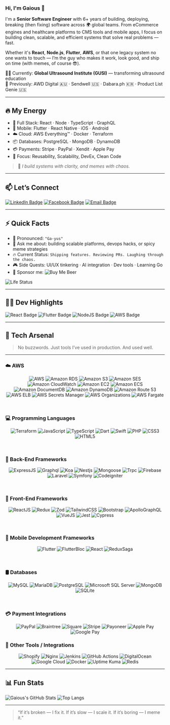 ### Hi, I'm Gaious 👋

I'm a **Senior Software Engineer** with 6+ years of building, deploying, breaking (then fixing) software across 🌍 global teams. From eCommerce engines and healthcare platforms to CMS tools and mobile apps, I focus on building clean, scalable, and efficient systems that solve real problems — fast.

Whether it's **React**, **Node.js**, **Flutter**, **AWS**, or that one legacy system no one wants to touch — I’m the guy who makes it work, look good, and ship on time (with memes, of course 😎).

👨‍⚕️ Currently: **Global Ultrasound Institute (GUSI)** — transforming ultrasound education  
💼 Previously: AWD Digital 🇦🇺 · Sendwell 🇺🇸 · Dabara.ph 🇰🇷 · Product List Genie 🇺🇸

---

## 🔥 My Energy

- 🚀 Full Stack: React · Node · TypeScript · GraphQL  
- 📱 Mobile: Flutter · React Native · iOS · Android  
- ☁️ Cloud: AWS Everything™ · Docker · Terraform  
- 📦 Databases: PostgreSQL · MongoDB · DynamoDB  
- 💳 Payments: Stripe · PayPal · Xendit · Apple Pay  
- 🎯 Focus: Reusability, Scalability, DevEx, Clean Code

> 🧠 *I build systems with clarity, and memes with chaos.*

---

## 📫 Let’s Connect

[![LinkedIn Badge](https://img.shields.io/badge/LinkedIn-Connect-0A66C2?logo=linkedin&style=for-the-badge)](https://www.linkedin.com/in/gaious-antonio-28b21916b/)
[![Facebook Badge](https://img.shields.io/badge/Facebook-Gaious-0866FF?logo=facebook&style=for-the-badge)](https://facebook.com/gaious27)
[![Email Badge](https://img.shields.io/badge/Email-Send%20Love-EA4335?logo=gmail&style=for-the-badge)](mailto:gaiousantonio4@gmail.com)

---

## ⚡️ Quick Facts

- 🧪 Pronounced: `"Ga-yus"`
- 💬 Ask me about: building scalable platforms, devops hacks, or spicy meme strategies
- 🔥 Current Status: `Shipping features. Reviewing PRs. Laughing through the chaos.`
- 🎮 Side Quests: UI/UX tinkering · AI integration · Dev tools · Learning Go
- 🍻 Sponsor me: ![Buy Me Beer](https://img.shields.io/badge/Buy%20Me-A%20Beer-43A047?logo=bitcoin&style=for-the-badge)

![Life Status](https://img.shields.io/static/v1?label=Life%20Status&message=Shipping%20Features%20&%20Laughing%20Hard&color=97455F&style=for-the-badge)

---

## 👨‍💻 Dev Highlights

![React Badge](https://img.shields.io/badge/ReactJS-Senior-61DAFB?logo=react&style=for-the-badge)
![Flutter Badge](https://img.shields.io/badge/Flutter-Architect-02569B?logo=flutter&style=for-the-badge)
![NodeJS Badge](https://img.shields.io/badge/NodeJS-FullStack-339933?logo=node.js&style=for-the-badge)
![AWS Badge](https://img.shields.io/badge/AWS-Solutions%20Architect-FF9900?logo=amazonaws&style=for-the-badge)

---

## 🧠 Tech Arsenal

> No buzzwords. Just tools I’ve used in production. And used well.


---
### ☁️ AWS
<p align="center">
    <img alt="AWS" src="https://img.shields.io/badge/Amazon%20AWS-232F3E?style=for-the-badge&logo=amazonaws&logoColor=white"/>
    <img alt="Amazon RDS" src="https://img.shields.io/badge/Amazon%20RDS-527FFF?style=for-the-badge&logo=amazonrds&logoColor=white"/>
    <img alt="Amazon S3" src="https://img.shields.io/badge/Amazon%20S3-569A31?style=for-the-badge&logo=amazons3&logoColor=white"/>
    <img alt="Amazon SES" src="https://img.shields.io/badge/Amazon%20SES-FF9900?style=for-the-badge&logo=amazonsimpleemailservice&logoColor=white"/>
    <img alt="Amazon CloudWatch" src="https://img.shields.io/badge/Amazon%20CloudWatch-5A29E4?style=for-the-badge&logo=amazoncloudwatch&logoColor=white"/>
    <img alt="Amazon EC2" src="https://img.shields.io/badge/Amazon%20EC2-FF9900?style=for-the-badge&logo=amazonec2&logoColor=white"/>
    <img alt="Amazon ECS" src="https://img.shields.io/badge/Amazon%20ECS-FF9900?style=for-the-badge&logo=amazonecs&logoColor=white"/>
    <img alt="Amazon DocumentDB" src="https://img.shields.io/badge/Amazon%20DocumentDB-4D75A3?style=for-the-badge&logo=amazondocumentdb&logoColor=white"/>
    <img alt="Amazon DynamoDB" src="https://img.shields.io/badge/Amazon%20DynamoDB-4053D6?style=for-the-badge&logo=amazondynamodb&logoColor=white"/>
    <img alt="Amazon Route 53" src="https://img.shields.io/badge/Amazon%20Route%2053-8D6C9F?style=for-the-badge&logo=amazonroute53&logoColor=white"/>
    <img alt="AWS ELB" src="https://img.shields.io/badge/AWS%20Elastic%20Load%20Balancing-0073EC?style=for-the-badge&logo=awselasticloadbalancing&logoColor=white"/>
    <img alt="AWS Secrets Manager" src="https://img.shields.io/badge/AWS%20Secrets%20Manager-3D648B?style=for-the-badge&logo=awssecretsmanager&logoColor=white"/>
    <img alt="AWS Organizations" src="https://img.shields.io/badge/AWS%20Organizations-5A29E4?style=for-the-badge&logo=awsorganizations&logoColor=white"/>
    <img alt="AWS Fargate" src="https://img.shields.io/badge/AWS%20Fargate-FF9900?style=for-the-badge&logo=awsfargate&logoColor=white"/>
</p>
<br />

### 💻 Programming Languages
<p align="center">
    <img alt="Terraform" src="https://img.shields.io/badge/terraform-844FBA?logoSize=15&style=for-the-badge&logo=terraform&logoColor=white"/>
    <img alt="JavaScript" src="https://img.shields.io/badge/Javascript-F7DF1E?style=for-the-badge&logo=javascript&logoColor=black"/>        
    <img alt="TypeScript" src="https://img.shields.io/badge/Typescript-3178C6?style=for-the-badge&logo=typescript&logoColor=white"/>        
    <img alt="Dart" src="https://img.shields.io/badge/Dart-0175C2?style=for-the-badge&logo=dart&logoColor=white"/>        
    <img alt="Swift" src="https://img.shields.io/badge/Swift-F05138?style=for-the-badge&logo=swift&logoColor=white"/>        
    <img alt="PHP" src="https://img.shields.io/badge/Php-777BB4?style=for-the-badge&logo=php&logoColor=white"/>        
    <img alt="CSS3" src="https://img.shields.io/badge/Css3-1572B6?style=for-the-badge&logo=css3&logoColor=white"/>        
    <img alt="HTML5" src="https://img.shields.io/badge/Html5-E34F26?style=for-the-badge&logo=html5&logoColor=white"/>        
</p>
<br />

### 🔧 Back-End Frameworks
<p align="center">
    <img alt="ExpressJS" src="https://img.shields.io/badge/Express.js-000000?logoSize=15&style=for-the-badge&logo=express&logoColor=white"/>        
    <img alt="Graphql" src="https://img.shields.io/badge/graphql-E10098?logoSize=15&style=for-the-badge&logo=graphql&logoColor=white"/>        
    <img alt="Koa" src="https://img.shields.io/badge/koa-33333D?logoSize=15&style=for-the-badge&logo=koa&logoColor=white"/>        
    <img alt="Nestjs" src="https://img.shields.io/badge/nestjs-E0234E?logoSize=15&style=for-the-badge&logo=nestjs&logoColor=white"/>        
    <img alt="Mongoose" src="https://img.shields.io/badge/mongoose-880000?logoSize=15&style=for-the-badge&logo=mongoose&logoColor=white"/>        
    <img alt="Trpc" src="https://img.shields.io/badge/trpc-2596BE?logoSize=15&style=for-the-badge&logo=trpc&logoColor=white"/>        
    <img alt="Firebase" src="https://img.shields.io/badge/firebase-DD2C00?logoSize=15&style=for-the-badge&logo=firebase&logoColor=white"/>        
    <img alt="Laravel" src="https://img.shields.io/badge/laravel-FF2D20?logoSize=15&style=for-the-badge&logo=laravel&logoColor=white"/>        
    <img alt="Symfony" src="https://img.shields.io/badge/symfony-000000?logoSize=15&style=for-the-badge&logo=symfony&logoColor=white"/>        
    <img alt="Codeigniter" src="https://img.shields.io/badge/codeigniter-EF4223?logoSize=15&style=for-the-badge&logo=codeigniter&logoColor=white"/>        
</p>
<br />

### 🎨 Front-End Frameworks
<p align="center">
    <img alt="ReactJS" src="https://img.shields.io/badge/react-61DAFB?logoSize=15&style=for-the-badge&logo=react&logoColor=white"/>        
    <img alt="Redux" src="https://img.shields.io/badge/redux-764ABC?logoSize=15&style=for-the-badge&logo=redux&logoColor=white"/>        
    <img alt="Zod" src="https://img.shields.io/badge/zod-000000?logoSize=15&style=for-the-badge&logo=zod&logoColor=white"/>        
    <img alt="TailwindCSS" src="https://img.shields.io/badge/tailwindcss-06B6D4?logoSize=15&style=for-the-badge&logo=tailwindcss&logoColor=white"/>        
    <img alt="Bootstrap" src="https://img.shields.io/badge/bootstrap-7952B3?logoSize=15&style=for-the-badge&logo=bootstrap&logoColor=white"/>        
    <img alt="ApolloGraphQL" src="https://img.shields.io/badge/apollo_graphql-311C87?logoSize=15&style=for-the-badge&logo=apollographql&logoColor=white"/>        
    <img alt="VueJS" src="https://img.shields.io/badge/vue.js-4FC08D?logoSize=15&style=for-the-badge&logo=vue.js&logoColor=white"/>        
    <img alt="Jest" src="https://img.shields.io/badge/jest-C21325?logoSize=15&style=for-the-badge&logo=jest&logoColor=white"/>        
    <img alt="Cypress" src="https://img.shields.io/badge/cypress-17202C?logoSize=15&style=for-the-badge&logo=cypress&logoColor=white"/>      
</p>
<br />

### 📱 Mobile Development Frameworks
<p align="center">
    <img alt="Flutter" src="https://img.shields.io/badge/flutter-02569B?logoSize=15&style=for-the-badge&logo=flutter&logoColor=white"/>        
    <img alt="FlutterBloc" src="https://img.shields.io/badge/flutter_bloc-0085FF?logoSize=15&style=for-the-badge&logo=flutter&logoColor=white"/>        
    <img alt="React" src="https://img.shields.io/badge/react_native-61DAFB?logoSize=15&style=for-the-badge&logo=react&logoColor=white"/>        
    <img alt="ReduxSaga" src="https://img.shields.io/badge/redux_saga-999999?logoSize=15&style=for-the-badge&logo=redux-saga&logoColor=white"/>
</p>
<br />

### 🛢️ Databases
<p align="center">
    <img alt="MySQL" src="https://img.shields.io/badge/mysql-4479A1?logoSize=15&style=for-the-badge&logo=mysql&logoColor=white"/>        
    <img alt="MariaDB" src="https://img.shields.io/badge/mariadb-003545?logoSize=15&style=for-the-badge&logo=mariadb&logoColor=white"/>        
    <img alt="PostgreSQL" src="https://img.shields.io/badge/postgresql-336791?logoSize=15&style=for-the-badge&logo=postgresql&logoColor=white"/>        
    <img alt="Microsoft SQL Server" src="https://img.shields.io/badge/mssql-CC2927?logoSize=15&style=for-the-badge&logo=microsoftsqlserver&logoColor=white"/>        
    <img alt="MongoDB" src="https://img.shields.io/badge/mongodb-47A248?logoSize=15&style=for-the-badge&logo=mongodb&logoColor=white"/>        
    <img alt="SQLite" src="https://img.shields.io/badge/sqlite-003B57?logoSize=15&style=for-the-badge&logo=sqlite&logoColor=white"/>
</p>
<br />

### 💳 Payment Integrations
<p align="center">
    <img alt="PayPal" src="https://img.shields.io/badge/paypal-00457C?logoSize=15&style=for-the-badge&logo=paypal&logoColor=white"/>        
    <img alt="Braintree" src="https://img.shields.io/badge/braintree-888?logoSize=15&style=for-the-badge&logo=braintree&logoColor=white"/>        
    <img alt="Square" src="https://img.shields.io/badge/square-28C101?logoSize=15&style=for-the-badge&logo=square&logoColor=white"/>        
    <img alt="Stripe" src="https://img.shields.io/badge/stripe-008CDD?logoSize=15&style=for-the-badge&logo=stripe&logoColor=white"/>        
    <img alt="Payoneer" src="https://img.shields.io/badge/payoneer-FF4800?logoSize=15&style=for-the-badge&logo=payoneer&logoColor=white"/>        
    <img alt="Apple Pay" src="https://img.shields.io/badge/apple_pay-000000?logoSize=15&style=for-the-badge&logo=applepay&logoColor=white"/>        
    <img alt="Google Pay" src="https://img.shields.io/badge/google_pay-4285F4?logoSize=15&style=for-the-badge&logo=googlepay&logoColor=white"/>
</p>


### 🧰 Other Tools / Integrations
<p align="center">
    <img alt="Shopify" src="https://img.shields.io/badge/shopify-7AB55C?logoSize=15&style=for-the-badge&logo=shopify&logoColor=white"/>        
    <img alt="Nginx" src="https://img.shields.io/badge/nginx-009639?logoSize=15&style=for-the-badge&logo=nginx&logoColor=white"/>        
    <img alt="Jenkins" src="https://img.shields.io/badge/jenkins-D24939?logoSize=15&style=for-the-badge&logo=jenkins&logoColor=white"/>        
    <img alt="GitHub Actions" src="https://img.shields.io/badge/github_actions-181717?logoSize=15&style=for-the-badge&logo=githubactions&logoColor=white"/>        
    <img alt="DigitalOcean" src="https://img.shields.io/badge/digitalocean-0080FF?logoSize=15&style=for-the-badge&logo=digitalocean&logoColor=white"/>        
    <img alt="Google Cloud" src="https://img.shields.io/badge/google_cloud-4285F4?logoSize=15&style=for-the-badge&logo=googlecloud&logoColor=white"/>        
    <img alt="Docker" src="https://img.shields.io/badge/docker-2496ED?logoSize=15&style=for-the-badge&logo=docker&logoColor=white"/>        
    <img alt="Uptime Kuma" src="https://img.shields.io/badge/uptime_kuma-5CDD8B?logoSize=15&style=for-the-badge&logo=uptimekuma&logoColor=white"/>        
    <img alt="Redis" src="https://img.shields.io/badge/redis-DC382D?logoSize=15&style=for-the-badge&logo=redis&logoColor=white"/>
</p>

---

## 📊 Fun Stats

![Gaious's GitHub Stats](https://github-readme-stats.vercel.app/api?username=gaiousantonio0909&show_icons=true&theme=radical)
![Top Langs](https://github-readme-stats.vercel.app/api/top-langs/?username=gaiousantonio0909&layout=compact&theme=radical)

---

> “If it’s broken — I fix it. If it’s slow — I scale it. If it’s boring — I meme it.”


